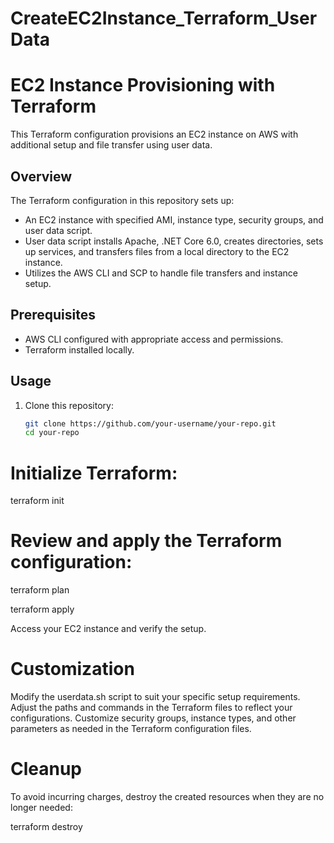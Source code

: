 # CreateEC2Instance_Terraform_UserData
# EC2 Instance Provisioning with Terraform

This Terraform configuration provisions an EC2 instance on AWS with additional setup and file transfer using user data.

## Overview

The Terraform configuration in this repository sets up:

- An EC2 instance with specified AMI, instance type, security groups, and user data script.
- User data script installs Apache, .NET Core 6.0, creates directories, sets up services, and transfers files from a local directory to the EC2 instance.
- Utilizes the AWS CLI and SCP to handle file transfers and instance setup.

## Prerequisites

- AWS CLI configured with appropriate access and permissions.
- Terraform installed locally.

## Usage

1. Clone this repository:

   ```bash
   git clone https://github.com/your-username/your-repo.git
   cd your-repo
# Initialize Terraform:
terraform init
# Review and apply the Terraform configuration:

terraform plan

terraform apply

Access your EC2 instance and verify the setup.

# Customization
Modify the userdata.sh script to suit your specific setup requirements.
Adjust the paths and commands in the Terraform files to reflect your configurations.
Customize security groups, instance types, and other parameters as needed in the Terraform configuration files.

# Cleanup
To avoid incurring charges, destroy the created resources when they are no longer needed:

terraform destroy


